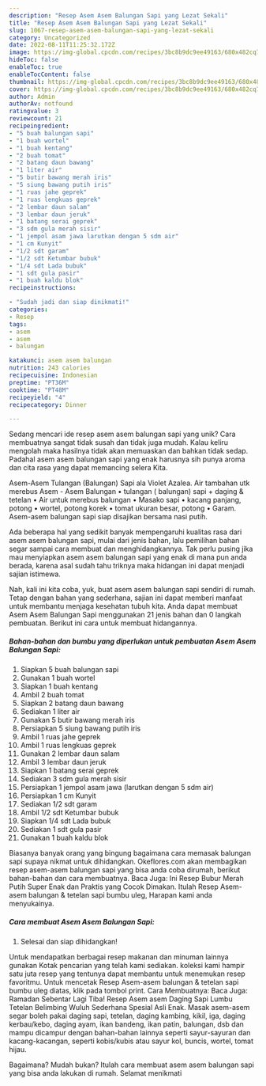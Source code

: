 ```yaml
---
description: "Resep Asem Asem Balungan Sapi yang Lezat Sekali"
title: "Resep Asem Asem Balungan Sapi yang Lezat Sekali"
slug: 1067-resep-asem-asem-balungan-sapi-yang-lezat-sekali
category: Uncategorized
date: 2022-08-11T11:25:32.172Z
image: https://img-global.cpcdn.com/recipes/3bc8b9dc9ee49163/680x482cq70/asem-asem-balungan-sapi-foto-resep-utama.jpg
hideToc: false
enableToc: true
enableTocContent: false
thumbnail: https://img-global.cpcdn.com/recipes/3bc8b9dc9ee49163/680x482cq70/asem-asem-balungan-sapi-foto-resep-utama.jpg
cover: https://img-global.cpcdn.com/recipes/3bc8b9dc9ee49163/680x482cq70/asem-asem-balungan-sapi-foto-resep-utama.jpg
author: Admin
authorAv: notfound
ratingvalue: 3
reviewcount: 21
recipeingredient:
- "5 buah balungan sapi"
- "1 buah wortel"
- "1 buah kentang"
- "2 buah tomat"
- "2 batang daun bawang"
- "1 liter air"
- "5 butir bawang merah iris"
- "5 siung bawang putih iris"
- "1 ruas jahe geprek"
- "1 ruas lengkuas geprek"
- "2 lembar daun salam"
- "3 lembar daun jeruk"
- "1 batang serai geprek"
- "3 sdm gula merah sisir"
- "1 jempol asam jawa larutkan dengan 5 sdm air"
- "1 cm Kunyit"
- "1/2 sdt garam"
- "1/2 sdt Ketumbar bubuk"
- "1/4 sdt Lada bubuk"
- "1 sdt gula pasir"
- "1 buah kaldu blok"
recipeinstructions:

- "Sudah jadi dan siap dinikmati!"
categories:
- Resep
tags:
- asem
- asem
- balungan

katakunci: asem asem balungan 
nutrition: 243 calories
recipecuisine: Indonesian
preptime: "PT36M"
cooktime: "PT48M"
recipeyield: "4"
recipecategory: Dinner

---
```





Sedang mencari ide resep asem asem balungan sapi yang unik? Cara membuatnya sangat tidak susah dan tidak juga mudah. Kalau keliru mengolah maka hasilnya tidak akan memuaskan dan bahkan tidak sedap. Padahal asem asem balungan sapi yang enak harusnya sih punya aroma dan cita rasa yang dapat memancing selera Kita.





Asem-Asem Tulangan (Balungan) Sapi ala Violet Azalea. Air tambahan utk merebus Asem - Asem Balungan • tulangan ( balungan) sapi + daging &amp; tetelan • Air untuk merebus balungan • Masako sapi • kacang panjang, potong • wortel, potong korek • tomat ukuran besar, potong • Garam. Asem-asem balungan sapi siap disajikan bersama nasi putih.

Ada beberapa hal yang sedikit banyak mempengaruhi kualitas rasa dari asem asem balungan sapi, mulai dari jenis bahan, lalu pemilihan bahan segar sampai cara membuat dan menghidangkannya. Tak perlu pusing jika mau menyiapkan asem asem balungan sapi yang enak di mana pun anda berada, karena asal sudah tahu triknya maka hidangan ini dapat menjadi sajian istimewa.






Nah, kali ini kita coba, yuk, buat asem asem balungan sapi sendiri di rumah. Tetap dengan bahan yang sederhana, sajian ini dapat memberi manfaat untuk membantu menjaga kesehatan tubuh kita. Anda dapat membuat Asem Asem Balungan Sapi menggunakan 21 jenis bahan dan 0 langkah pembuatan. Berikut ini cara untuk membuat hidangannya.

<!--inarticleads1-->

##### Bahan-bahan dan bumbu yang diperlukan untuk pembuatan Asem Asem Balungan Sapi:

1. Siapkan 5 buah balungan sapi
1. Gunakan 1 buah wortel
1. Siapkan 1 buah kentang
1. Ambil 2 buah tomat
1. Siapkan 2 batang daun bawang
1. Sediakan 1 liter air
1. Gunakan 5 butir bawang merah iris
1. Persiapkan 5 siung bawang putih iris
1. Ambil 1 ruas jahe geprek
1. Ambil 1 ruas lengkuas geprek
1. Gunakan 2 lembar daun salam
1. Ambil 3 lembar daun jeruk
1. Siapkan 1 batang serai geprek
1. Sediakan 3 sdm gula merah sisir
1. Persiapkan 1 jempol asam jawa (larutkan dengan 5 sdm air)
1. Persiapkan 1 cm Kunyit
1. Sediakan 1/2 sdt garam
1. Ambil 1/2 sdt Ketumbar bubuk
1. Siapkan 1/4 sdt Lada bubuk
1. Sediakan 1 sdt gula pasir
1. Gunakan 1 buah kaldu blok


Biasanya banyak orang yang bingung bagaimana cara memasak balungan sapi supaya nikmat untuk dihidangkan. Okeflores.com akan membagikan resep asem-asem balungan sapi yang bisa anda coba dirumah, berikut bahan-bahan dan cara membuatnya. Baca Juga: Ini Resep Bubur Merah Putih Super Enak dan Praktis yang Cocok Dimakan. Itulah Resep Asem-asem balungan &amp; tetelan sapi bumbu uleg, Harapan kami anda menyukainya. 

<!--inarticleads2-->

##### Cara membuat Asem Asem Balungan Sapi:


1. Selesai dan siap dihidangkan!

Untuk mendapatkan berbagai resep makanan dan minuman lainnya gunakan Kotak pencarian yang telah kami sediakan. koleksi kami hampir satu juta resep yang tentunya dapat membantu untuk menemukan resep favoritmu. Untuk mencetak Resep Asem-asem balungan &amp; tetelan sapi bumbu uleg diatas, klik pada tombol print. Cara Membuatnya: Baca Juga: Ramadan Sebentar Lagi Tiba! Resep Asem asem Daging Sapi Lumbu Tetelan Belimbing Wuluh Sederhana Spesial Asli Enak. Masak asem-asem segar boleh pakai daging sapi, tetelan, daging kambing, kikil, iga, daging kerbau/kebo, daging ayam, ikan bandeng, ikan patin, balungan, dsb dan mampu dicampur dengan bahan-bahan lainnya seperti sayur-sayuran dan kacang-kacangan, seperti kobis/kubis atau sayur kol, buncis, wortel, tomat hijau. 

Bagaimana? Mudah bukan? Itulah cara membuat asem asem balungan sapi yang bisa anda lakukan di rumah. Selamat menikmati
